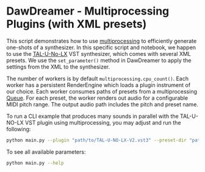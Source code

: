 # DawDreamer - Multiprocessing Plugins (with XML presets)

This script demonstrates how to use [multiprocessing](https://docs.python.org/3/library/multiprocessing.html) to efficiently generate one-shots of a synthesizer. In this specific script and notebook, we happen to use the [TAL-U-No-LX](https://tal-software.com/products/tal-u-no-lx) VST synthesizer, which comes with several XML presets. We use the `set_parameter()` method in DawDreamer to apply the settings from the XML to the synthesizer.

The number of workers is by default `multiprocessing.cpu_count()`. Each worker has a persistent RenderEngine which loads a plugin instrument of our choice. Each worker consumes paths of presets from a multiprocessing [Queue](https://docs.python.org/3/library/multiprocessing.html#pipes-and-queues). For each preset, the worker renders out audio for a configurable MIDI pitch range. The output audio path includes the pitch and preset name.

To run a CLI example that produces many sounds in parallel with the TAL-U-NO-LX VST plugin using multiprocessing, you may adjust and run the following: 

```bash
python main.py --plugin "path/to/TAL-U-NO-LX-V2.vst3" --preset-dir "path/to/TAL-U-NO-LX_presets"
```

To see all available parameters:
```bash
python main.py --help
```
